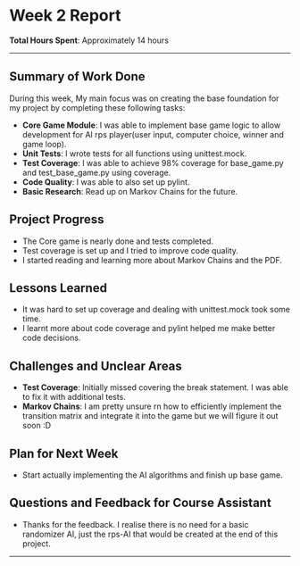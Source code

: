 # Week 2 Report

**Total Hours Spent**: Approximately 14 hours

---

## Summary of Work Done

During this week, My main focus was on creating the base foundation for my project by completing these following tasks:

- **Core Game Module**: I was able to implement base game logic to allow development for AI rps player(user input, computer choice, winner and game loop).
- **Unit Tests**: I wrote tests for all functions using unittest.mock.
- **Test Coverage**: I was able to achieve 98% coverage for base_game.py and test_base_game.py using coverage.
- **Code Quality**: I was able to also set up pylint.
- **Basic Research**: Read up on Markov Chains for the future.

## Project Progress

- The Core game is nearly done and tests completed.
- Test coverage is set up and I tried to improve code quality.
- I started reading and learning more about Markov Chains and the PDF.

## Lessons Learned

- It was hard to set up coverage and dealing with unittest.mock took some time.
- I learnt more about code coverage and pylint helped me make better code decisions.

## Challenges and Unclear Areas

- **Test Coverage**: Initially missed covering the break statement. I was able to fix it with additional tests.
- **Markov Chains**: I am pretty unsure rn how to efficiently implement the transition matrix and integrate it into the game but we will figure it out soon :D

## Plan for Next Week

- Start actually implementing the AI algorithms and finish up base game.

## Questions and Feedback for Course Assistant

- Thanks for the feedback. I realise there is no need for a basic randomizer AI, just the rps-AI that would be created at the end of this project.

---
